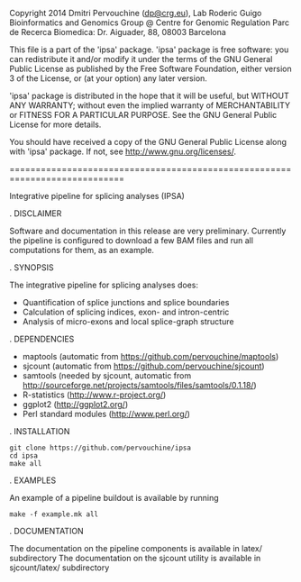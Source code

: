 Copyright 2014 Dmitri Pervouchine (dp@crg.eu), Lab Roderic Guigo
Bioinformatics and Genomics Group @ Centre for Genomic Regulation
Parc de Recerca Biomedica: Dr. Aiguader, 88, 08003 Barcelona

This file is a part of the 'ipsa' package.
'ipsa' package is free software: you can redistribute it and/or modify
it under the terms of the GNU General Public License as published by
the Free Software Foundation, either version 3 of the License, or
(at your option) any later version.

'ipsa' package is distributed in the hope that it will be useful,
but WITHOUT ANY WARRANTY; without even the implied warranty of
MERCHANTABILITY or FITNESS FOR A PARTICULAR PURPOSE.  See the
GNU General Public License for more details.

You should have received a copy of the GNU General Public License
along with 'ipsa' package.  If not, see <http://www.gnu.org/licenses/>.

============================================================================

Integrative pipeline for splicing analyses (IPSA)

. DISCLAIMER
 
  Software and documentation in this release are very preliminary.
  Currently the pipeline is configured to download a few BAM files
  and run all computations for them, as an example. 

. SYNOPSIS

The integrative pipeline for splicing analyses does:

 * Quantification of splice junctions and splice boundaries
 * Calculation of splicing indices, exon- and intron-centric
 * Analysis of micro-exons and local splice-graph structure

. DEPENDENCIES

 * maptools (automatic from https://github.com/pervouchine/maptools)
 * sjcount (automatic from https://github.com/pervouchine/sjcount)
 * samtools (needed by sjcount, automatic from http://sourceforge.net/projects/samtools/files/samtools/0.1.18/)
 * R-statistics (http://www.r-project.org/)
 * ggplot2 (http://ggplot2.org/)
 * Perl standard modules (http://www.perl.org/)

. INSTALLATION

	git clone https://github.com/pervouchine/ipsa
	cd ipsa
	make all

. EXAMPLES

An example of a pipeline buildout is available by running

	make -f example.mk all

. DOCUMENTATION 

The documentation on the pipeline components is available in latex/ subdirectory
The documentation on the sjcount utility is available in sjcount/latex/ subdirectory

